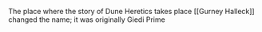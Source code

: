 The place where the story of Dune Heretics takes place
[[Gurney Halleck]] changed the name; it was originally Giedi Prime